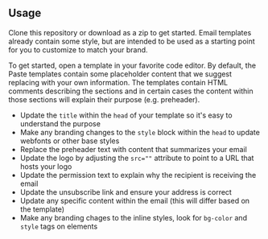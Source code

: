 ## Usage
Clone this repository or download as a zip to get started. Email templates already contain some style, but are intended to be used as a starting point for you to customize to match your brand.

To get started, open a template in your favorite code editor. By default, the Paste templates contain some placeholder content that we suggest replacing with your own information. The templates contain HTML comments describing the sections and in certain cases the content within those sections will explain their purpose (e.g. preheader). 

* Update the `title` within the `head` of your template so it's easy to understand the purpose
* Make any branding changes to the `style` block within the `head` to update webfonts or other base styles
* Replace the preheader text with content that summarizes your email
* Update the logo by adjusting the `src=""` attribute to point to a URL that hosts your logo
* Update the permission text to explain why the recipient is receiving the email
* Update the unsubscribe link and ensure your address is correct
* Update any specific content within the email (this will differ based on the template)
* Make any branding chages to the inline styles, look for `bg-color` and `style` tags on elements
